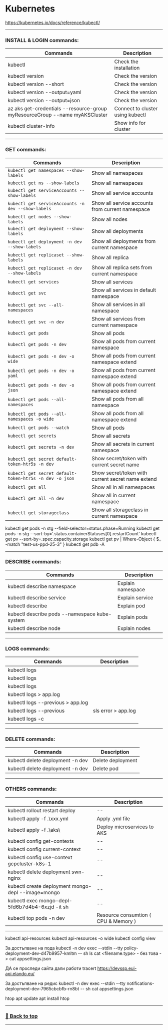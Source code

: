 # **Kubernetes**

https://kubernetes.io/docs/reference/kubectl/

---

### **INSTALL & LOGIN commands:**

|**Commands**                                                                   | **Description**                  |
|--                                                                             | --                               |
|kubectl                                                                        | Check the installation           |
|kubectl version                                                                | Check the version                |
|kubectl version --short                                                        | Check the version                |
|kubectl version --output=yaml                                                  | Check the version                |
|kubectl version --output=json                                                  | Check the version                |
|az aks get-credentials --resource-group myResourceGroup --name myAKSCluster    | Connect to cluster using kubectl |
|kubectl cluster-info                                                           | Show info for cluster            |

---

### **GET commands:**

|**Commands**                                                                      | **Description**                                     |
|--                                                                                | --                                                  |
|``kubectl get namespaces --show-labels``                                          | Show all namespaces                                 |
|``kubectl get ns --show-labels``                                                  | Show all namespaces                                 |
|``kubectl get serviceAccounts --show-labels``                                     | Show all service accounts                           |
|``kubectl get serviceAccounts -n dev --show-labels``                              | Show all service accounts from current namespace    |
|``kubectl get nodes --show-labels``                                               | Show all nodes                                      |
|``kubectl get deployment --show-labels``                                          | Show all deployments                                |
|``kubectl get deployment -n dev --show-labels``                                   | Show all deployments from current namespace         |
|``kubectl get replicaset --show-labels``                                          | Show all replica                                    |
|``kubectl get replicaset -n dev --show-labels``                                   | Show all replica sets from current namespace        |
|``kubectl get services``                                                          | Show all services                                   |
|``kubectl get svc``                                                               | Show all services in default namespace              |
|``kubectl get svc --all-namespaces``                                              | Show all services in all namespace                  |
|``kubectl get svc -n dev``                                                        | Show all services from current namespace            |
|``kubectl get pods``                                                              | Show all pods                                       |
|``kubectl get pods -n dev``                                                       | Show all pods from current namespace                |
|``kubectl get pods -n dev -o wide``                                               | Show all pods from current namespace extend         |
|``kubectl get pods -n dev -o yaml``                                               | Show all pods from current namespace extend         |
|``kubectl get pods -n dev -o json``                                               | Show all pods from current namespace extend         |
|``kubectl get pods --all-namespaces``                                             | Show all pods from all namespace                    |
|``kubectl get pods --all-namespaces -o wide``                                     | Show all pods from all namespace extend             |
|``kubectl get pods --watch``                                                      | Show all pods                                       |
|``kubectl get secrets``                                                           | Show all secrets                                    |
|``kubectl get secrets -n dev``                                                    | Show all secrets in current namespace               |
|``kubectl get secret default-token-htr5s -n dev``                                 | Show secret/token with current secret name          |
|``kubectl get secret default-token-htr5s -n dev -o json``                         | Show secret/token with current secret name extend   |
|``kubectl get all``                                                               | Show all in all namespaces                          |
|``kubectl get all -n dev``                                                        | Show all in current namespace                       |
|``kubectl get storageclass``                                                      | Show all storageclass in current namespace          |


kubectl get pods -n stg --field-selector=status.phase=Running
kubectl get pods -n stg --sort-by='.status.containerStatuses[0].restartCount'
kubectl get pv --sort-by=.spec.capacity.storage
kubectl get pv | Where-Object { $_ -match "test-us-ppd-25-3" }
kubectl get pdb -A

---

### **DESCRIBE commands:**

|**Commands**                                               | **Description**   |
|--                                                         | --                |
|kubectl describe namespace                                 | Explain namespace |
|kubectl describe service <name-service>                    | Explain service   |
|kubectl describe <pod-name>                                | Explain pod       |
|kubectl describe pods --namespace kube-system              | Explain pods      |
|kubectl describe node <name-node>                          | Explain nodes     |

---

### **LOGS commands:**

|**Commands**                                               | **Description** |
|--                                                         | --              |
|kubectl logs <name-deployment>                             |                 |
|kubectl logs <name-service>                                |                 |
|kubectl logs <name-pod>                                    |                 |
|kubectl logs <name-pod> > app.log                          |                 |
|kubectl logs <name-pod> --previous > app.log               |                 |
|kubectl logs <name-pod> --previous | sls error > app.log   |                 |
|kubectl logs <pod-name> -c <container-name>                |                 |

---

### **DELETE commands:**

|**Commands**                                              | **Description**   |
|--                                                        | --                |
|kubectl delete deployment <name-deployment> -n dev        | Delete deployment |
|kubectl delete deployment <name-pod> -n dev               | Delete pod        |

---

### **OTHERS commands:**

|**Commands**                                           | **Description**                      |
|--                                                     | --                                   |
|kubectl rollout restart deploy <name-deploy>           | --                                   |
|kubectl apply -f .\xxx.yml                             | Apply .yml file                      |
|kubectl apply -f .\aks\                                | Deploy microservices to AKS          |
|kubectl config get-contexts                            | --                                   |
|kubectl config current-context                         | --                                   |
|kubectl config use-context gcpcluster-k8s-1            | --                                   |
|kubectl delete deployment swn-nginx                    | --                                   |
|kubectl create deployment mongo-depl --image=mongo     | --                                   |
|kubectl exec mongo-depl-5fd6b7d4b4-6xzjd -it sh        | --                                   |
|kubectl top pods -n dev                                | Resource consumtion ( CPU & Memory ) |

---

kubectl api-resources
kubectl api-resources -o wide
kubectl config view

За достъпване на пода
kubectl -n dev exec --stdin --tty policy-deployment-dev-d47b9957-kmltm -- sh
ls
cat <filename.type> - без това -> cat appsettings.json

ДА се проследи сайта дали работи
tracert https://devssp.eui-api.elando.eu/

За достъпване на редис
kubectl -n dev exec --stdin --tty notifications-deployment-dev-7965cbcbfb-rn8bt -- sh
cat appsettings.json

htop
apt update
apt install htop


---
### [🔼 Back to top](#commands)
---